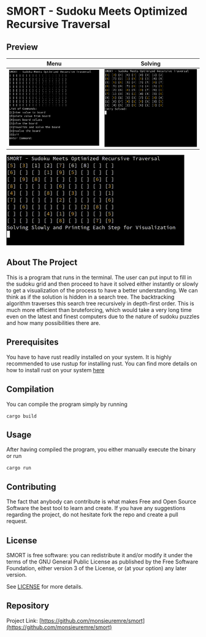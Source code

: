 # SMORT - Sudoku Meets Optimized Recursive Traversal

## Preview

Menu | Solving
:-------------------------:|:-------------------------:
![menu](https://raw.githubusercontent.com/monsieuremre/smort/main/media/menu.png)  |  ![solve](https://raw.githubusercontent.com/monsieuremre/smort/main/media/solve.png)

![visualization](https://raw.githubusercontent.com/monsieuremre/smort/main/media/visual.gif)

## About The Project

This is a program that runs in the terminal. The user can put input to fill in the sudoku grid and then proceed to have it solved either instantly or slowly to get a visualization of the process to have a better understanding. We can think as if the solution is hidden in a search tree. The backtracking algorithm traverses this search tree recursively in depth-first order. This is much more efficient than bruteforcing, which would take a very long time even on the latest and finest computers due to the nature of sudoku puzzles and how many possibilities there are.

## Prerequisites

You have to have rust readily installed on your system. It is highly recommended to use rustup for installing rust. You can find more details on how to install rust on your system [here](https://www.rust-lang.org/tools/install)

## Compilation

You can compile the program simply by running
```
cargo build
```

## Usage

After having compiled the program, you either manually execute the binary or run
```
cargo run
```

## Contributing

The fact that anybody can contribute is what makes Free and Open Source Software the best tool to learn and create. If you have any suggestions regarding the project, do not hesitate fork the repo and create a pull request.

## License

SMORT is free software: you can redistribute it and/or modify it under the terms of the GNU General Public License as published by the Free Software Foundation, either version 3 of the License, or (at your option) any later version. 

See [LICENSE](LICENSE) for more details.

## Repository

Project Link: [https://github.com/monsieuremre/smort](https://github.com/monsieuremre/smort)
